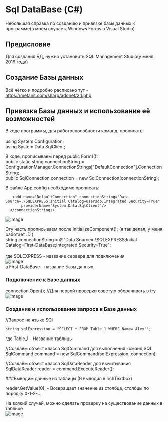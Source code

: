 # Sql DataBase (С#)
Небольшая справка по созданию и привязке базы данных к программе(в моём случае к Windows Forms в Visual Studio)

## Предисловие
Для создания БД, нужно установить SQL Management Studio(у меня 2019 года)<br>
 
## Создание Базы данных
Всё чётко и подробно расписано тут - https://metanit.com/sharp/adonet/2.1.php


## Привязка Базы данных и использование её возможностей
В коде программы, для работоспособности команд, прописать:<br>
<br>
using System.Configuration;<br>
using System.Data.SqlClient;<br>

В коде, прописываем перед public Form1():<br>
public static string connectionString = ConfigurationManager.ConnectionStrings["DefaultConnection"].ConnectionString;<br>
public SqlConnection connection = new SqlConnection(connectionString);<br>

В файле App.config необходимо прописать:<br>
```<connectionStrings>
   <add name="DefaultConnection" connectionString="Data Source=.\SQLEXPRESS;Initial Catalog=usersdb;Integrated Security=True"
       providerName="System.Data.SqlClient"/>
  </connectionStrings>
```
![image](https://github.com/Ksasha05/Sql-DataBase-C-/assets/113344025/0ee1069d-e917-472b-8dff-f03b3664adaf)


Эту часть прописываем после InitializeComponent(); (я так делал, у меня работает :D )<br>
string connectionString = @"Data Source=.\SQLEXPRESS;Initial Catalog=First-DataBase;Integrated Security=True";<br>
<br>
где SQLEXPRESS - название сервера для подключения<br>
![image](https://github.com/Ksasha05/Sql-DataBase-C-/assets/113344025/65bec770-1abf-47cf-b575-fab44aee5b82)<br>
a First-DataBase - название Базы данных<br>

### Подключение к Базе данных
connection.Open(); //Для первой проверки советую оборачивать в try<br>
![image](https://github.com/Ksasha05/Sql-DataBase-C-/assets/113344025/2cc952ac-50c8-4034-ac92-818b30d9f8c2) <br>

### Создание и использование запроса к Базе данных
//Запрос на языке SQl<br>
```
string sqlExpression = "SELECT * FROM Table_1 WHERE Name='Alex'";
```
где Table_1 - Название таблицы<br>

//Создаём объект класса SqlCommand для выполнения команд SQL<br>
SqlCommand command = new SqlCommand(sqlExpression, connection);

//Создаём объект класса SqlDataReader для вычитывания<br>
SqlDataReader reader = command.ExecuteReader();<br>


###Выводим данные из таблицы
(Я выводил в richTextbox)<br>

reader.GetValue(0); - Возвращает значение из столбца, столбцы по порядку 0-1-2-...<br>

На всякий случай, можно сделать проверку на существование данных в таблице<br>
![image](https://github.com/Ksasha05/Sql-DataBase-C-/assets/113344025/0ee6d17a-e2c3-4ecd-982b-9078042812b5)







